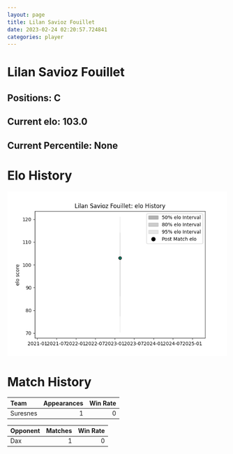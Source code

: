 ```yaml
---  
layout: page  
title: Lilan Savioz Fouillet  
date: 2023-02-24 02:20:57.724841  
categories: player  
---
```

# Lilan Savioz Fouillet

## Positions: C

## Current elo: 103.0

## Current Percentile: None

# Elo History


![elo history](history_LilanSaviozFouillet.png)
# Match History


| Team     |   Appearances |   Win Rate |
|:---------|--------------:|-----------:|
| Suresnes |             1 |          0 |

| Opponent   |   Matches |   Win Rate |
|:-----------|----------:|-----------:|
| Dax        |         1 |          0 |